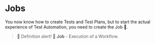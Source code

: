 # Jobs

You now know how to create Tests and Test Plans, but to start the actual experience of Test Automation, you need to create the Job 💬.

>💬 Definition alert! 🔔
**Job** - Execution of a Workflow.